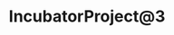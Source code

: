 ---
title: "IncubatorProject@3"
description: "Description Testing for IncubatorProject@3."
type: "incubator-project"
category: "Test,Development,Demo IncubatorProject@3"
summary: "Summary Testing for IncubatorProject 3. Today is a beautiful day to work. Current location: Razer SEA HQ @One North. It is in the South of Singapore"
file: "https://proteus-dt.com/wp-content/uploads/2022/04/Proteus-Logo-w.png"
image: "https://assets-global.website-files.com/5e39e095596498a8b9624af1/5ffca6e3e0d8ad9231cc2af6_Portfolio-course---final.png"
link: "https://www.proteus-dt.com"
status: "complete"
---